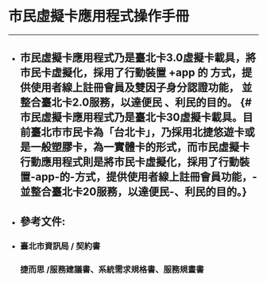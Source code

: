 # 市民虛擬卡應用程式**操作手冊**

---

* ## 市民虛擬卡應用程式乃是臺北卡3.0虛擬卡載具，將市民卡虛擬化，採用了行動裝置 +app 的 方式，提供使用者線上註冊會員及雙因子身分認證功能， 並整合臺北卡2.0服務，以達便民 、利民的目的。 {#市民虛擬卡應用程式乃是臺北卡30虛擬卡載具。目前臺北市市民卡為「台北卡」，乃採用北捷悠遊卡或是一般塑膠卡，為一實體卡的形式，而市民虛擬卡行動應用程式則是將市民卡虛擬化，採用了行動裝置-app-的-方式，提供使用者線上註冊會員功能，-並整合臺北卡20服務，以達便民-、利民的目的。}

## 

### 

* ## 參考文件:
* ### 臺北市資訊局 / 契約書

  ### 捷而思 /服務建議書、系統需求規格書、服務規畫書

### 



